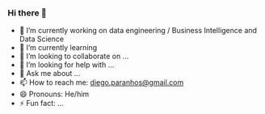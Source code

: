 ### Hi there 👋

- 🔭 I’m currently working on data engineering / Business Intelligence and Data Science
- 🌱 I’m currently learning 
- 👯 I’m looking to collaborate on ...
- 🤔 I’m looking for help with ...
- 💬 Ask me about ...
- 📫 How to reach me: diego.paranhos@gmail.com
- 😄 Pronouns: He/him
- ⚡ Fun fact: ...

